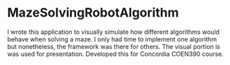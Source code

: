 MazeSolvingRobotAlgorithm
=========================

I wrote this application to visually simulate how different algorithms would behave when solving a maze. I only had time to implement one algorithm but nonetheless, the framework was there for others. The visual portion is was used for presentation. Developed this for Concordia COEN390 course. 
